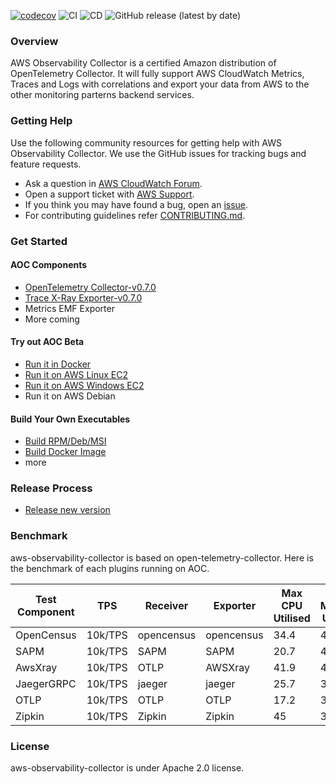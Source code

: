 [![codecov](https://codecov.io/gh/mxiamxia/aws-opentelemetry-collector/branch/master/graph/badge.svg)](https://codecov.io/gh/mxiamxia/aws-opentelemetry-collector)
![CI](https://github.com/mxiamxia/aws-opentelemetry-collector/workflows/CI/badge.svg)
![CD](https://github.com/mxiamxia/aws-opentelemetry-collector/workflows/CD/badge.svg)
![GitHub release (latest by date)](https://img.shields.io/github/v/release/mxiamxia/aws-opentelemetry-collector)


### Overview

AWS Observability Collector is a certified Amazon distribution of OpenTelemetry Collector. It will fully support AWS CloudWatch Metrics, Traces and Logs with correlations and export your data from AWS to the other monitoring parterns backend services.

### Getting Help

Use the following community resources for getting help with AWS Observability Collector. We use the GitHub issues for tracking bugs and feature requests.

* Ask a question in [AWS CloudWatch Forum](https://forums.aws.amazon.com/forum.jspa?forumID=138).
* Open a support ticket with [AWS Support](http://docs.aws.amazon.com/awssupport/latest/user/getting-started.html).
* If you think you may have found a bug, open an [issue](https://github.com/mxiamxia/aws-opentelemetry-collector/issues/new).
* For contributing guidelines refer [CONTRIBUTING.md](https://github.com/mxiamxia/aws-opentelemetry-collector/blob/master/CONTRIBUTING.md).

### Get Started

#### AOC Components
* [OpenTelemetry Collector-v0.7.0](https://github.com/open-telemetry/opentelemetry-collector/)
* [Trace X-Ray Exporter-v0.7.0](https://github.com/open-telemetry/opentelemetry-collector-contrib/tree/master/exporter/awsxrayexporter)
* Metrics EMF Exporter
* More coming

#### Try out AOC Beta
* [Run it in Docker](docs/developers/docker-demo.md)
* [Run it on AWS Linux EC2](docs/developers/linux-rpm-demo.md)
* [Run it on AWS Windows EC2](docs/developers/windows-other-demo.md)
* Run it on AWS Debian

#### Build Your Own Executables
* [Build RPM/Deb/MSI](docs/developers/build-aoc.md)
* [Build Docker Image](docs/developers/build-aoc.md)
* more

### Release Process
* [Release new version](docs/developers/release-new-version.md)

### Benchmark

aws-observability-collector is based on open-telemetry-collector. Here is the benchmark of each plugins running on AOC.

Test Component | TPS |	Receiver |	Exporter |	Max CPU Utilised |	Max Memory Utilised
---------------|-----|-----------|-----------|-------------------|---------------------
OpenCensus|10k/TPS|	opencensus	| opencensus |	34.4 |	45
SAPM |10k/TPS|	SAPM |	SAPM |	20.7 |	48
AwsXray |10k/TPS|	OTLP |	AWSXray |	41.9 |	48
JaegerGRPC |10k/TPS|	jaeger |	jaeger |	25.7 |	33
OTLP |10k/TPS|OTLP |	OTLP |	17.2 |	33
Zipkin |10k/TPS|	Zipkin |	Zipkin |	45 |	33


### License
aws-observability-collector is under Apache 2.0 license.
